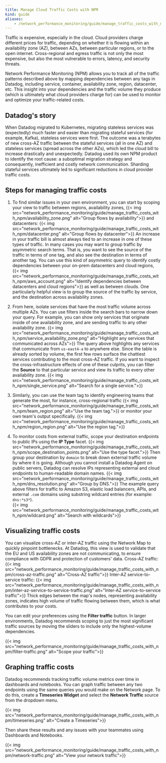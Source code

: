 ```yaml
---
title: Manage Cloud Traffic Costs with NPM
kind: guide
aliases:
    - /network_performance_monitoring/guide/manage_traffic_costs_with_npm/
---
```

Traffic is expensive, especially in the cloud. Cloud providers charge different prices for traffic, depending on whether it is flowing within an availability zone (AZ), between AZs, between particular regions, or to the open internet. Cross-regional and egress traffic is not only the most expensive, but also the most vulnerable to errors, latency, and security threats. 

Network Performance Monitoring (NPM) allows you to track all of the traffic patterns described above by mapping dependencies between any tags in Datadog, including service, container, availability zone, region, datacenter, etc. This insight into your dependencies and the traffic volume they produce (which is ultimately what cloud providers charge for) can be used to monitor and optimize your traffic-related costs. 

## Datadog's story

When Datadog migrated to Kubernetes, migrating stateless services was (expectedly) much faster and easier than migrating stateful services (for example, Kafka), stateless services were first. The outcome was a terabytes of new cross-AZ traffic between the stateful services (all in one AZ) and stateless services (spread across the other AZs), which led the cloud bill to increase drastically and unexpectedly. Datadog used its own NPM product to identify the root cause: a suboptimal migration strategy and consequently, inefficient and costly network communication. Sharding stateful services ultimately led to significant reductions in cloud provider traffic costs.

## Steps for managing traffic costs 

1. To find similar issues in your own environment, you can start by scoping your view to traffic between regions, 
    availability zones,
    {{< img src="network_performance_monitoring/guide/manage_traffic_costs_with_npm/availability_zone.png" alt="Group flows by availability">}}
    and datacenters:
    {{< img src="network_performance_monitoring/guide/manage_traffic_costs_with_npm/datacenter.png" alt="Group flows by datacenter">}}
    An increase in your traffic bill is almost always tied to an increase in one of these types of traffic. In many cases you may want to group traffic by asymmetric search terms. That is, you want to see the source of the traffic in terms of one tag, and also see the destination in terms of another tag. You can use this kind of asymmetric query to identify costly dependencies between your on-prem datacenters and cloud regions, 
    {{< img src="network_performance_monitoring/guide/manage_traffic_costs_with_npm/aws_account.png" alt="Identify dependencies between datacenters and cloud regions">}}
    as well as between clouds. One particularly helpful view is to group the source of the traffic by service, and the destination across availability zones.

2. From here, isolate services that have the most traffic volume across multiple AZs. You can use filters inside the search bars to narrow down your query. For example, you can show only services that originate inside of one availability zone, and are sending traffic to any other availability zone.
    {{< img src="network_performance_monitoring/guide/manage_traffic_costs_with_npm/service_availability_zone.png" alt="Highlight any services that communicated across AZs">}}
    The query above highlights any services that communicate from `us-east4-a` to anywhere else. Since the table is already sorted by volume, the first few rows surface the chattiest services contributing to the most cross-AZ traffic. If you want to inspect the cross-infrastructure effects of one of these culprits, you can filter the **Source** to that particular service and view its traffic to every other availability zone.
    {{< img src="network_performance_monitoring/guide/manage_traffic_costs_with_npm/single_service.png" alt="Search for a single service.">}}

3. Similarly, you can use the team tag to identify engineering teams that generate the most, for instance, cross-regional traffic 
{{< img src="network_performance_monitoring/guide/manage_traffic_costs_with_npm/team_region.png" alt="Use the team tag.">}}
or monitor your own team's output specifically.
{{< img src="network_performance_monitoring/guide/manage_traffic_costs_with_npm/region_region.png" alt="Use the region tag.">}}

4. To monitor costs from external traffic, scope your destination endpoints to public IPs using the **IP Type** facet.
    {{< img src="network_performance_monitoring/guide/manage_traffic_costs_with_npm/scope_destination_points.png" alt="Use the type facet.">}}
    Then group your destination by `domain` to break down external traffic volume by where it is going. Although you cannot install a Datadog Agent on public servers, Datadog can resolve IPs representing external and cloud endpoints to human-readable domain names. 
    {{< img src="network_performance_monitoring/guide/manage_traffic_costs_with_npm/dns_resolution.png" alt="Group by DNS.">}}
    The example query above filters for traffic to Amazon S3, elastic load balancers, APIs, and external `.com` domains using substring wildcard entries (for example: `dns:*s3*`).  
    {{< img src="network_performance_monitoring/guide/manage_traffic_costs_with_npm/wildcard.png" alt="Search with wildcards">}}

## Visualizing traffic costs 

You can visualize cross-AZ or inter-AZ traffic using the Network Map to quickly pinpoint bottlenecks. At Datadog,  this view is used to validate that the EU and US availability zones are not communicating, to ensure compliance with GDPR and protection of customers' data. 
Cross-AZ traffic:
{{< img src="network_performance_monitoring/guide/manage_traffic_costs_with_npm/cross-az-traffic.png" alt="Cross-AZ traffic">}}
Inter-AZ service-to-service traffic:
{{< img src="network_performance_monitoring/guide/manage_traffic_costs_with_npm/inter-az-service-to-service-traffic.png" alt="Inter-AZ service-to-service traffic">}}
Thick edges between the map's nodes, representing availability zones, indicates high volume of traffic flowing between them, which is what contributes to your costs.

You can edit your preferences using the **Filter traffic** button. In larger environments, Datadog recommends scoping to just the most significant traffic sources by moving the sliders to include only the highest-volume dependencies.

{{< img src="network_performance_monitoring/guide/manage_traffic_costs_with_npm/filter-traffic.png" alt="Scope your traffic">}}

## Graphing traffic costs 

Datadog recommends tracking traffic volume metrics over time in dashboards and notebooks. You can graph traffic between any two endpoints using the same queries you would make on the Network page. To do this, create a **Timeseries Widget** and select the **Network Traffic** source from the dropdown menu.  

{{< img src="network_performance_monitoring/guide/manage_traffic_costs_with_npm/timeseries.png" alt="Create a Timeseries">}}

Then share these results and any issues with your teammates using Dashboards and Notebooks. 

{{< img src="network_performance_monitoring/guide/manage_traffic_costs_with_npm/network-traffic.png" alt="View your network traffic">}}
